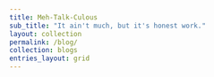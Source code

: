 ```yaml
---
title: Meh-Talk-Culous
sub_title: "It ain't much, but it's honest work."
layout: collection
permalink: /blog/
collection: blogs
entries_layout: grid
---
```

